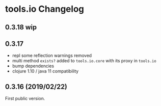 # tools.io Changelog

## 0.3.18 wip


## 0.3.17
* repl some reflection warnings removed
* multi method `exists?` added to `tools.io.core` with its proxy in `tools.io`
* bump dependencies
* clojure 1.10 / java 11 compatibility

## 0.3.16 (2019/02/22)

First public version.
